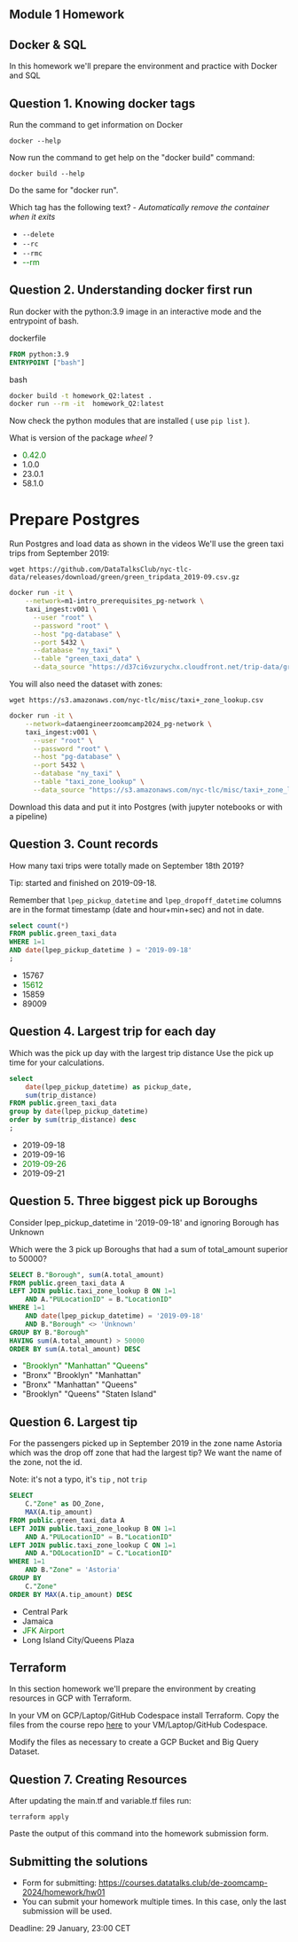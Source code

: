 ## Module 1 Homework

## Docker & SQL

In this homework we'll prepare the environment 
and practice with Docker and SQL


## Question 1. Knowing docker tags

Run the command to get information on Docker 

```docker --help```

Now run the command to get help on the "docker build" command:

```docker build --help```

Do the same for "docker run".

Which tag has the following text? - *Automatically remove the container when it exits* 

- `--delete`
- `--rc`
- `--rmc`
- <span style="color:green">--rm</span>


## Question 2. Understanding docker first run 

Run docker with the python:3.9 image in an interactive mode and the entrypoint of bash.

dockerfile
```dockerfile
FROM python:3.9
ENTRYPOINT ["bash"]
```

bash
```bash
docker build -t homework_Q2:latest .
docker run --rm -it  homework_Q2:latest
```

Now check the python modules that are installed ( use ```pip list``` ). 

What is version of the package *wheel* ?

- <span style="color:green">0.42.0</span>
- 1.0.0
- 23.0.1
- 58.1.0


# Prepare Postgres

Run Postgres and load data as shown in the videos
We'll use the green taxi trips from September 2019:

```wget https://github.com/DataTalksClub/nyc-tlc-data/releases/download/green/green_tripdata_2019-09.csv.gz```

```bash
docker run -it \
    --network=m1-intro_prerequisites_pg-network \
    taxi_ingest:v001 \
      --user "root" \
      --password "root" \
      --host "pg-database" \
      --port 5432 \
      --database "ny_taxi" \
      --table "green_taxi_data" \
      --data_source "https://d37ci6vzurychx.cloudfront.net/trip-data/green_tripdata_2019-09.parquet"
```

You will also need the dataset with zones:

```wget https://s3.amazonaws.com/nyc-tlc/misc/taxi+_zone_lookup.csv```

```bash
docker run -it \
    --network=dataengineerzoomcamp2024_pg-network \
    taxi_ingest:v001 \
      --user "root" \
      --password "root" \
      --host "pg-database" \
      --port 5432 \
      --database "ny_taxi" \
      --table "taxi_zone_lookup" \
      --data_source "https://s3.amazonaws.com/nyc-tlc/misc/taxi+_zone_lookup.csv"
```

Download this data and put it into Postgres (with jupyter notebooks or with a pipeline)


## Question 3. Count records 

How many taxi trips were totally made on September 18th 2019?

Tip: started and finished on 2019-09-18. 

Remember that `lpep_pickup_datetime` and `lpep_dropoff_datetime` columns are in the format timestamp (date and hour+min+sec) and not in date.

```sql
select count(*)
FROM public.green_taxi_data
WHERE 1=1
AND date(lpep_pickup_datetime ) = '2019-09-18'
;
```

- 15767
- <span style="color:green">15612</span>
- 15859
- 89009

## Question 4. Largest trip for each day

Which was the pick up day with the largest trip distance
Use the pick up time for your calculations.

```sql
select 
    date(lpep_pickup_datetime) as pickup_date,
    sum(trip_distance)
FROM public.green_taxi_data
group by date(lpep_pickup_datetime)
order by sum(trip_distance) desc
;
```

- 2019-09-18
- 2019-09-16
- <span style="color:green">2019-09-26</span>
- 2019-09-21


## Question 5. Three biggest pick up Boroughs

Consider lpep_pickup_datetime in '2019-09-18' and ignoring Borough has Unknown

Which were the 3 pick up Boroughs that had a sum of total_amount superior to 50000?
 
```sql
SELECT B."Borough", sum(A.total_amount)
FROM public.green_taxi_data A
LEFT JOIN public.taxi_zone_lookup B ON 1=1
	AND A."PULocationID" = B."LocationID"
WHERE 1=1
	AND date(lpep_pickup_datetime) = '2019-09-18'
	AND B."Borough" <> 'Unknown'
GROUP BY B."Borough"
HAVING sum(A.total_amount) > 50000
ORDER BY sum(A.total_amount) DESC
```

- <span style="color:green">"Brooklyn" "Manhattan" "Queens"</span>
- "Bronx" "Brooklyn" "Manhattan"
- "Bronx" "Manhattan" "Queens" 
- "Brooklyn" "Queens" "Staten Island"


## Question 6. Largest tip

For the passengers picked up in September 2019 in the zone name Astoria which was the drop off zone that had the largest tip?
We want the name of the zone, not the id.

Note: it's not a typo, it's `tip` , not `trip`

```sql
SELECT
	C."Zone" as DO_Zone,
	MAX(A.tip_amount)
FROM public.green_taxi_data A
LEFT JOIN public.taxi_zone_lookup B ON 1=1
	AND A."PULocationID" = B."LocationID"
LEFT JOIN public.taxi_zone_lookup C ON 1=1
	AND A."DOLocationID" = C."LocationID"
WHERE 1=1
	AND B."Zone" = 'Astoria'
GROUP BY
	C."Zone"
ORDER BY MAX(A.tip_amount) DESC
```

- Central Park
- Jamaica
- <span style="color:green">JFK Airport</span>
- Long Island City/Queens Plaza



## Terraform

In this section homework we'll prepare the environment by creating resources in GCP with Terraform.

In your VM on GCP/Laptop/GitHub Codespace install Terraform. 
Copy the files from the course repo
[here](https://github.com/DataTalksClub/data-engineering-zoomcamp/tree/main/01-docker-terraform/1_terraform_gcp/terraform) to your VM/Laptop/GitHub Codespace.

Modify the files as necessary to create a GCP Bucket and Big Query Dataset.


## Question 7. Creating Resources

After updating the main.tf and variable.tf files run:

```
terraform apply
```

Paste the output of this command into the homework submission form.


## Submitting the solutions

* Form for submitting: https://courses.datatalks.club/de-zoomcamp-2024/homework/hw01
* You can submit your homework multiple times. In this case, only the last submission will be used. 

Deadline: 29 January, 23:00 CET
